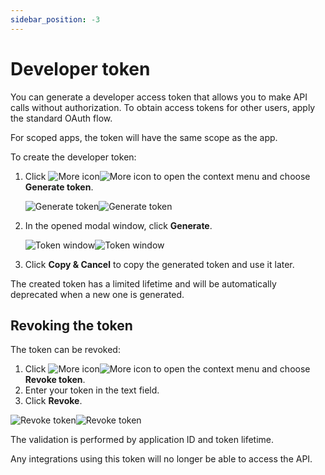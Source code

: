 ```yaml
---
sidebar_position: -3
---
```


# Developer token

You can generate a developer access token that allows you to make API calls without authorization. To obtain access tokens for other users, apply the standard OAuth flow.

For scoped apps, the token will have the same scope as the app.

To create the developer token:

1. Click ![More icon](/assets/images/docspace/more-icon.png#gh-light-mode-only)![More icon](/assets/images/docspace/more-icon.dark.png#gh-dark-mode-only) to open the context menu and choose **Generate token**.

   ![Generate token](/assets/images/docspace/generate-token.png#gh-light-mode-only)![Generate token](/assets/images/docspace/generate-token.dark.png#gh-dark-mode-only)

2. In the opened modal window, click **Generate**.

   ![Token window](/assets/images/docspace/token-window.png#gh-light-mode-only)![Token window](/assets/images/docspace/token-window.dark.png#gh-dark-mode-only)

3. Click **Copy & Cancel** to copy the generated token and use it later.

The created token has a limited lifetime and will be automatically deprecated when a new one is generated.

## Revoking the token

The token can be revoked:

1. Click ![More icon](/assets/images/docspace/more-icon.png#gh-light-mode-only)![More icon](/assets/images/docspace/more-icon.dark.png#gh-dark-mode-only) to open the context menu and choose **Revoke token**.
2. Enter your token in the text field.
3. Click **Revoke**.

![Revoke token](/assets/images/docspace/revoke-token.png#gh-light-mode-only)![Revoke token](/assets/images/docspace/revoke-token.dark.png#gh-dark-mode-only)

The validation is performed by application ID and token lifetime.

Any integrations using this token will no longer be able to access the API.
